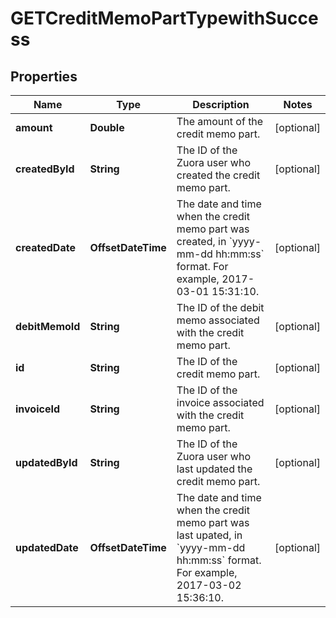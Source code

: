 

# GETCreditMemoPartTypewithSuccess


## Properties

| Name | Type | Description | Notes |
|------------ | ------------- | ------------- | -------------|
|**amount** | **Double** | The amount of the credit memo part.  |  [optional] |
|**createdById** | **String** | The ID of the Zuora user who created the credit memo part.  |  [optional] |
|**createdDate** | **OffsetDateTime** | The date and time when the credit memo part was created, in &#x60;yyyy-mm-dd hh:mm:ss&#x60; format. For example, 2017-03-01 15:31:10.  |  [optional] |
|**debitMemoId** | **String** | The ID of the debit memo associated with the credit memo part.  |  [optional] |
|**id** | **String** | The ID of the credit memo part.  |  [optional] |
|**invoiceId** | **String** | The ID of the invoice associated with the credit memo part.  |  [optional] |
|**updatedById** | **String** | The ID of the Zuora user who last updated the credit memo part.  |  [optional] |
|**updatedDate** | **OffsetDateTime** | The date and time when the credit memo part was last upated, in &#x60;yyyy-mm-dd hh:mm:ss&#x60; format. For example, 2017-03-02 15:36:10.  |  [optional] |



